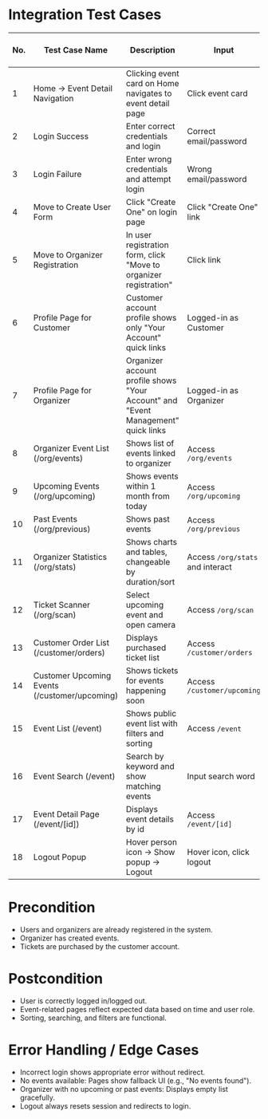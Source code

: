 # Integration Test Cases

| No. | Test Case Name | Description | Input | Expected Output / Behavior | Status |
|-----|----------------|-------------|-------|----------------------------|--------|
| 1 | Home → Event Detail Navigation | Clicking event card on Home navigates to event detail page | Click event card | Moved to `/event/[id]` page | PASS |
| 2 | Login Success | Enter correct credentials and login | Correct email/password | Redirected to Home page | PASS |
| 3 | Login Failure | Enter wrong credentials and attempt login | Wrong email/password | Error message shown, stays on login page | PASS |
| 4 | Move to Create User Form | Click "Create One" on login page | Click "Create One" link | User registration form displayed | PASS |
| 5 | Move to Organizer Registration | In user registration form, click "Move to organizer registration" | Click link | Redirected to `/org/register` page | PASS |
| 6 | Profile Page for Customer | Customer account profile shows only "Your Account" quick links | Logged-in as Customer | Only "Your Account" links shown | PASS |
| 7 | Profile Page for Organizer | Organizer account profile shows "Your Account" and "Event Management" quick links | Logged-in as Organizer | Both "Your Account" and "Event Management" links shown | PASS |
| 8 | Organizer Event List (/org/events) | Shows list of events linked to organizer | Access `/org/events` | Organizer's events listed | PASS |
| 9 | Upcoming Events (/org/upcoming) | Shows events within 1 month from today | Access `/org/upcoming` | Only future events within 1 month shown | PASS |
| 10 | Past Events (/org/previous) | Shows past events | Access `/org/previous` | Only past events shown | PASS |
| 11 | Organizer Statistics (/org/stats) | Shows charts and tables, changeable by duration/sort | Access `/org/stats` and interact | Chart and table update correctly | PASS |
| 12 | Ticket Scanner (/org/scan) | Select upcoming event and open camera | Access `/org/scan` | Upcoming events selectable, camera opens | PASS |
| 13 | Customer Order List (/customer/orders) | Displays purchased ticket list | Access `/customer/orders` | List of purchased tickets shown | PASS |
| 14 | Customer Upcoming Events (/customer/upcoming) | Shows tickets for events happening soon | Access `/customer/upcoming` | Upcoming event tickets listed | PASS |
| 15 | Event List (/event) | Shows public event list with filters and sorting | Access `/event` | Public events displayed, filtering/sorting works | PASS |
| 16 | Event Search (/event) | Search by keyword and show matching events | Input search word | Matched events shown | PASS |
| 17 | Event Detail Page (/event/[id]) | Displays event details by id | Access `/event/[id]` | Correct event data displayed | PASS |
| 18 | Logout Popup | Hover person icon → Show popup → Logout | Hover icon, click logout | Logged out successfully | PASS |

# Precondition
- Users and organizers are already registered in the system.
- Organizer has created events.
- Tickets are purchased by the customer account.

# Postcondition
- User is correctly logged in/logged out.
- Event-related pages reflect expected data based on time and user role.
- Sorting, searching, and filters are functional.

# Error Handling / Edge Cases
- Incorrect login shows appropriate error without redirect.
- No events available: Pages show fallback UI (e.g., "No events found").
- Organizer with no upcoming or past events: Displays empty list gracefully.
- Logout always resets session and redirects to login.

